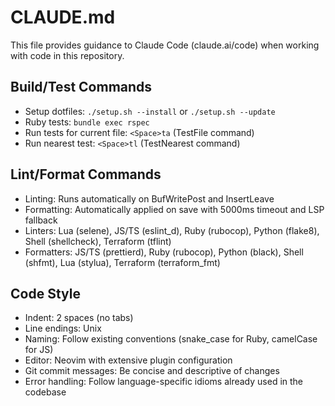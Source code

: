 # CLAUDE.md

This file provides guidance to Claude Code (claude.ai/code) when working with code in this repository.

## Build/Test Commands
- Setup dotfiles: `./setup.sh --install` or `./setup.sh --update`
- Ruby tests: `bundle exec rspec`
- Run tests for current file: `<Space>ta` (TestFile command)
- Run nearest test: `<Space>tl` (TestNearest command)

## Lint/Format Commands
- Linting: Runs automatically on BufWritePost and InsertLeave
- Formatting: Automatically applied on save with 5000ms timeout and LSP fallback
- Linters: Lua (selene), JS/TS (eslint_d), Ruby (rubocop), Python (flake8), Shell (shellcheck), Terraform (tflint)
- Formatters: JS/TS (prettierd), Ruby (rubocop), Python (black), Shell (shfmt), Lua (stylua), Terraform (terraform_fmt)

## Code Style
- Indent: 2 spaces (no tabs)
- Line endings: Unix
- Naming: Follow existing conventions (snake_case for Ruby, camelCase for JS)
- Editor: Neovim with extensive plugin configuration
- Git commit messages: Be concise and descriptive of changes
- Error handling: Follow language-specific idioms already used in the codebase